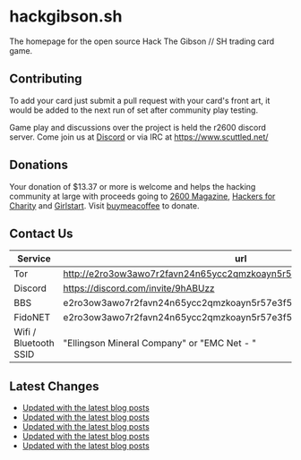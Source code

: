 # hackgibson.sh
The homepage for the open source Hack The Gibson // SH trading card game.


## Contributing

To add your card just submit a pull request with your card's front art, it would be added to the next run of set after community play testing.

Game play and discussions over the project is held the r2600 discord server. Come join us at [Discord](https://discord.com/invite/9hABUzz) or via IRC at https://www.scuttled.net/


## Donations

Your donation of $13.37 or more is welcome and helps the hacking community at large with proceeds going to [2600 Magazine](https://2600.com/), [Hackers for Charity](https://hackersforcharity.org) and [Girlstart](https://girlstart.org).  Visit [buymeacoffee](https://www.buymeacoffee.com/hackgibson.sh) to donate.


## Contact Us

Service | url
-|-
Tor | http://e2ro3ow3awo7r2favn24n65ycc2qmzkoayn5r57e3f56nvjwdcgg32ad.onion
Discord | https://discord.com/invite/9hABUzz
BBS | e2ro3ow3awo7r2favn24n65ycc2qmzkoayn5r57e3f56nvjwdcgg32ad.onion:23
FidoNET | e2ro3ow3awo7r2favn24n65ycc2qmzkoayn5r57e3f56nvjwdcgg32ad.onion:24554
Wifi / Bluetooth SSID | "Ellingson Mineral Company" or "EMC Net - <fidonet address>"

## Latest Changes
<!-- BLOG-POST-LIST:START -->
- [Updated with the latest blog posts](https://github.com/DFW2600/hackgibson.sh/commit/99933937d5f2d9a5d92c3d9d560a37c2cd657c67)
- [Updated with the latest blog posts](https://github.com/DFW2600/hackgibson.sh/commit/c60f820f3e0ba5f27949c0d8a71aa3cc1758fe14)
- [Updated with the latest blog posts](https://github.com/DFW2600/hackgibson.sh/commit/d4129dfcecd9a9a4f000e66d0cb376f59fba940f)
- [Updated with the latest blog posts](https://github.com/DFW2600/hackgibson.sh/commit/c5989edd69dbbada4ec45099488c1447c83b35ca)
- [Updated with the latest blog posts](https://github.com/DFW2600/hackgibson.sh/commit/874c19780bc08a87a1bf7cf465a840d0353f4a1e)
<!-- BLOG-POST-LIST:END -->
